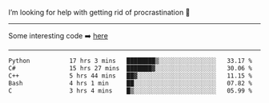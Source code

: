 I’m looking for help with getting rid of procrastination 🤔

-----

Some interesting code :arrow_right: [here](https://github.com/zhen8838/playground)

-----

<!--START_SECTION:waka-->

```txt
Python           17 hrs 3 mins   ████████▒░░░░░░░░░░░░░░░░   33.17 %
C#               15 hrs 27 mins  ███████▓░░░░░░░░░░░░░░░░░   30.06 %
C++              5 hrs 44 mins   ██▓░░░░░░░░░░░░░░░░░░░░░░   11.15 %
Bash             4 hrs 1 min     ██░░░░░░░░░░░░░░░░░░░░░░░   07.82 %
C                3 hrs 4 mins    █▒░░░░░░░░░░░░░░░░░░░░░░░   05.99 %
```

<!--END_SECTION:waka-->

<!--
**zhen8838/zhen8838** is a ✨ _special_ ✨ repository because its `README.md` (this file) appears on your GitHub profile.

Here are some ideas to get you started:

- 🔭 I’m currently working on ...
- 🌱 I’m currently learning ...
- 👯 I’m looking to collaborate on ...
 ...
- 💬 Ask me about ...
- 📫 How to reach me: ...
- 😄 Pronouns: ...
- ⚡ Fun fact: ...
-->
